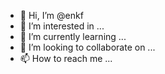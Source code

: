 - 👋 Hi, I’m @enkf
- 👀 I’m interested in ...
- 🌱 I’m currently learning ...
- 💞️ I’m looking to collaborate on ...
- 📫 How to reach me ...

<!---
enkf/enkf is a ✨ special ✨ repository because its `README.md` (this file) appears on your GitHub profile.
You can click the Preview link to take a look at your changes.
--->
